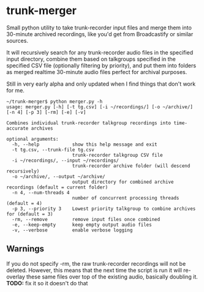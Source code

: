# trunk-merger
Small python utility to take trunk-recorder input files and merge them into 30-minute archived recordings, like you'd get from Broadcastify or similar sources.

It will recursively search for any trunk-recorder audio files in the specified input directory, combine them based on talkgroups specified in the specified CSV file (optionally filtering by priority), and put them into folders as merged realtime 30-minute audio files perfect for archival purposes.

Still in very early alpha and only updated when I find things that don't work for me.

```
~/trunk-merger$ python merger.py -h
usage: merger.py [-h] [-t tg.csv] [-i ~/recordings/] [-o ~/archive/] [-n 4] [-p 3] [-rm] [-e] [-v]

Combines individual trunk-recorder talkgroup recordings into time-accurate archives

optional arguments:
  -h, --help            show this help message and exit
  -t tg.csv, --trunk-file tg.csv
                        trunk-recorder talkgroup CSV file
  -i ~/recordings/, --input ~/recordings/
                        trunk-recorder archive folder (will descend recursively)
  -o ~/archive/, --output ~/archive/
                        output directory for combined archive recordings (default = current folder)
  -n 4, --num-threads 4
                        number of concurrent processing threads (default = 4)
  -p 3, --priority 3    Lowest priority talkgroup to combine archives for (default = 3)
  -rm, --remove         remove input files once combined
  -e, --keep-empty      keep empty output audio files
  -v, --verbose         enable verbose logging
```

## Warnings

If you do not specify -rm, the raw trunk-recorder recordings will not be deleted. However, this means that the next time the script is run it will re-overlay these same files over top of the existing audio, basically doubling it. **TODO:** fix it so it doesn't do that
